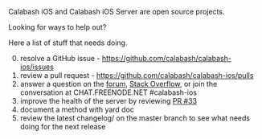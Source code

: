 Calabash iOS and Calabash iOS Server are open source projects.

Looking for ways to help out?

Here a list of stuff that needs doing.

0. resolve a GitHub issue - https://github.com/calabash/calabash-ios/issues
1. review a pull request - https://github.com/calabash/calabash-ios/pulls
2. answer a question on the [forum](https://groups.google.com/forum/?fromgroups=#!forum/calabash-ios), [Stack Overflow](http://stackoverflow.com/questions/tagged/calabash), or join the conversation at CHAT.FREENODE.NET #calabash-ios
3. improve the health of the server by reviewing [PR #33](https://github.com/calabash/calabash-ios-server/pull/33)
2. document a method with yard doc
2. review the latest changelog/ on the master branch to see what needs doing for the next release
